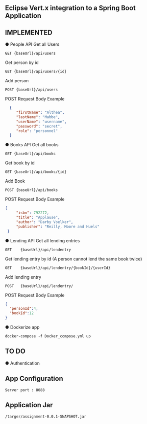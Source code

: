 
## Eclipse Vert.x integration to a Spring Boot Application 


IMPLEMENTED
-----------
● People API 
  Get all Users
  ```
  GET {baseUrl}/api/users  
  ```
  Get person by id
  ```
  GET {baseUrl}/api/users/{id} 
  ```
  
  Add person
  ```
  POST {baseUrl}/api/users 
  ```
  
  POST Request Body Example
   ```JSON
     {
        "firstName": "Althea",
        "lastName": "Mabbe",
        "userName": "username",
        "password": "secret",
        "role": "personnel"
     }
   
   ```
  
● Books API
  Get all books
  ```
  GET {baseUrl}/api/books 
  ```
  Get book by id
  ```
  GET {baseUrl}/api/books/{id}  
  ```
  Add Book
  ```
  POST {baseUrl}/api/books
  ```  
   
  POST Request Body Example
  
   ```JSON
   {
        "isbn": 792272,
        "title": "Applause",
        "author": "Darby Voelker",
        "publisher": "Reilly, Moore and Huels"
    }
   ```

● Lending API
   Get all lending entries
   ```
   GET    {baseUrl}/api/lendentry 
   ```
   Get lending entry by id (A person cannot lend the same book twice)
   ```
   GET    {baseUrl}/api/lendentry/{bookId}/{userId} 
   ```
   Add lending entry
   ```
   POST   {baseUrl}/api/lendentry/ 
   ```
   
   POST Request Body Example
   
   ```JSON
   {
     "personId":4,
     "bookId":12
   }
  ```
   
 

● Dockerize app
  ```
  docker-compose -f Docker_compose.yml up
  ```

TO DO
-------
● Authentication


App Configuration
-----------------
```
Server port : 8088
```

Application Jar
---------
```
/targer/assignment-0.0.1-SNAPSHOT.jar
```


